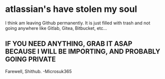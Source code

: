 # atlassian's have stolen my soul
I think am leaving Github permanently. It is just filled with trash and not going anywhere like Gitlab, Gitea, Bitbucket, etc...

## IF YOU NEED ANYTHING, GRAB IT ASAP BECAUSE I WILL BE IMPORTING, AND PROBABLY GOING PRIVATE

Farewell, Shithub. -Microsuk365
